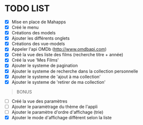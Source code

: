 # TODO LIST

- [x] Mise en place de Mahapps
- [x] Créé le menu
- [x] Créations des models
- [x] Ajouter les différents onglets
- [x] Créations des vue-models
- [x] Appeler l'api OMDb (http://www.omdbapi.com)
- [x] Créé la vue des liste des films (recherche titre + année)
- [x] Créé la vue 'Mes Films'
- [x] Ajouter le systeme de pagination
- [x] Ajouter le systeme de recherche dans la collection personnelle
- [x] Ajouter le systeme de 'ajout à ma collection'
- [x] Ajouter le systeme de 'retirer de ma collection'

> BONUS

- [ ] Créé la vue des paramètres
- [ ] Ajouter le paramètrage du thème de l'appli
- [ ] Ajouter le paramètre d'ordre d'affichage (trie)
- [x] Ajouter le mode d'affichage différent selon la liste
